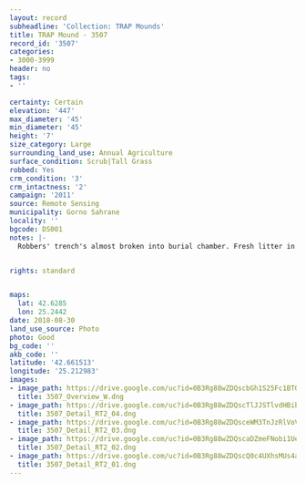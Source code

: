 ```yaml
---
layout: record
subheadline: 'Collection: TRAP Mounds'
title: TRAP Mound - 3507
record_id: '3507'
categories:
- 3000-3999
header: no
tags:
- ''

certainty: Certain
elevation: '447'
max_diameter: '45'
min_diameter: '45'
height: '7'
size_category: Large
surrounding_land_use: Annual Agriculture
surface_condition: Scrub|Tall Grass
robbed: Yes
crm_condition: '3'
crm_intactness: '2'
campaign: '2011'
source: Remote Sensing
municipality: Gorno Sahrane
locality: ''
bgcode: DS001
notes: |-
  Robbers' trench's almost broken into burial chamber. Fresh litter in and around robbers' trench's. Many exensive robbers' trench's (fresh, ~1 year old for 2 on side of mound). Urgent preservation needed, recent robbries.


rights: standard


maps:
  lat: 42.6285
  lon: 25.2442
date: 2018-08-30
land_use_source: Photo
photo: Good
bg_code: ''
akb_code: ''
latitude: '42.661513'
longitude: '25.212983'
images:
- image_path: https://drive.google.com/uc?id=0B3Rg88wZDQscbGh1S25Fc1BTQ00
  title: 3507_Overview_W.dng
- image_path: https://drive.google.com/uc?id=0B3Rg88wZDQscTlJJSTlvdHBibE0
  title: 3507_Detail_RT2_04.dng
- image_path: https://drive.google.com/uc?id=0B3Rg88wZDQsceWM3TnJzRlVoVFU
  title: 3507_Detail_RT2_03.dng
- image_path: https://drive.google.com/uc?id=0B3Rg88wZDQscaDZmeFNobi1Uenc
  title: 3507_Detail_RT2_02.dng
- image_path: https://drive.google.com/uc?id=0B3Rg88wZDQscQ0c4UXhsMUs4a0k
  title: 3507_Detail_RT2_01.dng
---
```

